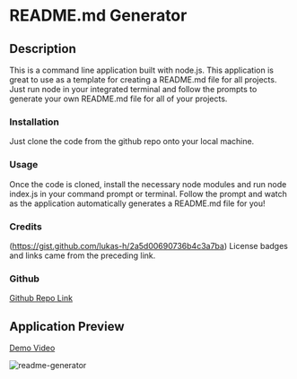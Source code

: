 # README.md Generator

## Description

This is a command line application built with node.js. This application is great to use as a template for creating a README.md file for all projects. Just run node in your integrated terminal and follow the prompts to generate your own README.md file for all of your projects.

### Installation

Just clone the code from the github repo onto your local machine.

### Usage

Once the code is cloned, install the necessary node modules and run node index.js in your command prompt or terminal. Follow the prompt and watch as the application automatically generates a README.md file for you!

### Credits

(https://gist.github.com/lukas-h/2a5d00690736b4c3a7ba) License badges and links came from the preceding link.

### Github

[Github Repo Link](https://github.com/chavue91/readme-generator)

## Application Preview
[Demo Video](https://drive.google.com/file/d/17lZXLAzpJ8f2CjczJAhhNBCCBFURr0CL/view?usp=sharing)


![readme-generator](https://user-images.githubusercontent.com/95977865/155917870-9548a2fb-8611-4818-af13-b0f7a3791b35.PNG)
